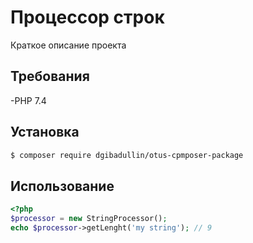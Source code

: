 # Процессор строк 

Краткое описание проекта 

## Требования 

 -PHP 7.4
 
## Установка 

```bash 
$ composer require dgibadullin/otus-cpmposer-package 
```
## Использование

```php
<?php 
$processor = new StringProcessor();
echo $processor->getLenght('my string'); // 9
```